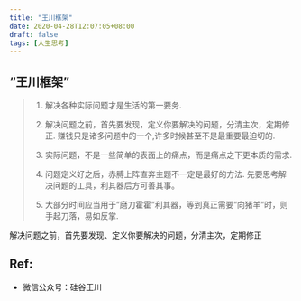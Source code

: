 ```yaml
---
title: "王川框架"
date: 2020-04-28T12:07:05+08:00
draft: false
tags: [人生思考]
---
```


## “王川框架”
> 1. 解决各种实际问题才是生活的第一要务.
>
> 2. 解决问题之前，首先要发现，定义你要解决的问题，分清主次，定期修正. 赚钱只是诸多问题中的一个,许多时候甚至不是最重要最迫切的.
>
> 3. 实际问题，不是一些简单的表面上的痛点，而是痛点之下更本质的需求.
>
> 4. 问题定义好之后，赤膊上阵直奔主题不一定是最好的方法. 先要思考解决问题的工具，利其器后方可善其事。
>
> 5. 大部分时间应当用于”磨刀霍霍”利其器，等到真正需要”向猪羊”时，则手起刀落，易如反掌.

解决问题之前，首先要发现、定义你要解决的问题，分清主次，定期修正

## Ref:
- 微信公众号：硅谷王川
